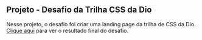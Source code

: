 ## Projeto - Desafio da Trilha CSS da Dio
Nesse projeto, o desafio foi criar uma landing page da trilha de CSS da Dio. 
[Clique aqui](https://mayumikkato.github.io/trilha-css-desafio-dio/) para ver o resultado final do desafio. 
